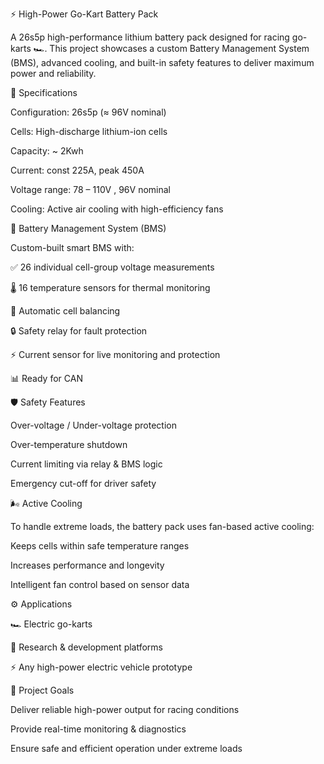 ⚡ High-Power Go-Kart Battery Pack

A 26s5p high-performance lithium battery pack designed for racing go-karts 🏎️.
This project showcases a custom Battery Management System (BMS), advanced cooling, and built-in safety features to deliver maximum power and reliability.

🔋 Specifications

Configuration: 26s5p (≈ 96V nominal)

Cells: High-discharge lithium-ion cells

Capacity: ~ 2Kwh

Current: const 225A, peak 450A

Voltage range: 78 – 110V , 96V nominal

Cooling: Active air cooling with high-efficiency fans

🧠 Battery Management System (BMS)

Custom-built smart BMS with:

✅ 26 individual cell-group voltage measurements

🌡️ 16 temperature sensors for thermal monitoring

🔄 Automatic cell balancing

🔒 Safety relay for fault protection

⚡ Current sensor for live monitoring and protection

📊 Ready for CAN 

🛡️ Safety Features

Over-voltage / Under-voltage protection

Over-temperature shutdown

Current limiting via relay & BMS logic

Emergency cut-off for driver safety

🌬️ Active Cooling

To handle extreme loads, the battery pack uses fan-based active cooling:

Keeps cells within safe temperature ranges

Increases performance and longevity

Intelligent fan control based on sensor data

⚙️ Applications

🏎️ Electric go-karts

🔬 Research & development platforms

⚡ Any high-power electric vehicle prototype

🚀 Project Goals

Deliver reliable high-power output for racing conditions

Provide real-time monitoring & diagnostics

Ensure safe and efficient operation under extreme loads
